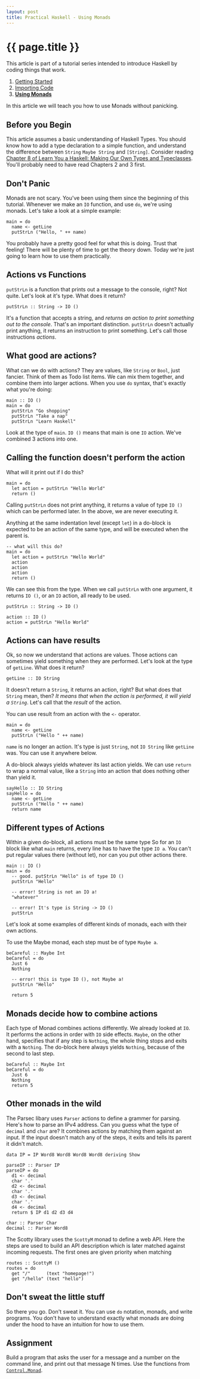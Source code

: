 ```yaml
---
layout: post
title: Practical Haskell - Using Monads
---
```


{{ page.title }}
================

This article is part of a tutorial series intended to introduce Haskell by coding things that work.

1. [Getting Started][getting-started]
2. [Importing Code][importing-code]
3. [**Using Monads**][self]

In this article we will teach you how to use Monads without panicking.

Before you Begin
----------------

This article assumes a basic understanding of Haskell Types. You should know how to add a type declaration to a simple function, and understand the difference between `String` `Maybe String` and `[String]`. Consider reading [Chapter 8 of Learn You a Haskell: Making Our Own Types and Typeclasses](http://learnyouahaskell.com/making-our-own-types-and-typeclasses). You'll probably need to have read Chapters 2 and 3 first.

Don't Panic
-----------

Monads are not scary. You've been using them since the beginning of this tutorial. Whenever we make an `IO` function, and use `do`, we're using monads. Let's take a look at a simple example:

    main = do
      name <- getLine
      putStrLn ("Hello, " ++ name)

You probably have a pretty good feel for what this is doing. Trust that feeling! There will be plenty of time to get the theory down. Today we're just going to learn how to use them practically.

Actions vs Functions
---------------------

`putStrLn` is a function that prints out a message to the console, right? Not quite. Let's look at it's type. What does it return?

    putStrLn :: String -> IO ()

It's a function that accepts a string, and *returns an action to print something out to the console*. That's an important distinction. `putStrLn` doesn't actually print anything, it returns an instruction to print something. Let's call those instructions *actions*.

What good are actions?
----------------------

What can we do with actions? They are values, like `String` or `Bool`, just fancier. Think of them as Todo list items. We can mix them together, and combine them into larger actions. When you use `do` syntax, that's exactly what you're doing:

    main :: IO ()
    main = do
      putStrLn "Go shopping"
      putStrLn "Take a nap"
      putStrLn "Learn Haskell"

Look at the type of `main`. `IO ()` means that main is one `IO` action. We've combined 3 actions into one.

Calling the function doesn't perform the action
-----------------------------------------------

What will it print out if I do this?

    main = do
      let action = putStrLn "Hello World"
      return ()

Calling `putStrLn` does not print anything, it returns a value of type `IO ()` which can be performed later. In the above, we are never executing it.

Anything at the same indentation level (except `let`) in a do-block is expected to be an action of the same type, and will be executed when the parent is.

    -- what will this do?
    main = do
      let action = putStrLn "Hello World"
      action
      action
      action
      return ()

We can see this from the type. When we call `putStrLn` with one argument, it returns `IO ()`, or an `IO` action, all ready to be used.

    putStrLn :: String -> IO ()

    action :: IO ()
    action = putStrLn "Hello World"

Actions can have results
------------------------

Ok, so now we understand that actions are values. Those actions can sometimes yield something when they are performed. Let's look at the type of `getLine`. What does it return?

    getLine :: IO String

It doesn't return a `String`, it returns an action, right? But what does that `String` mean, then? *It means that when the action is performed, it will yield a `String`*. Let's call that the *result* of the action.

You can use result from an action with the `<-` operator.

    main = do
      name <- getLine
      putStrLn ("Hello " ++ name)

`name` is no longer an action. It's type is just `String`, not `IO String` like `getLine` was. You can use it anywhere below.

A do-block always yields whatever its last action yields. We can use `return` to wrap a normal value, like a `String` into an action that does nothing other than yield it.

    sayHello :: IO String
    sayHello = do
      name <- getLine
      putStrLn ("Hello " ++ name)
      return name

Different types of Actions
--------------------------

Within a given do-block, all actions must be the same type So for an `IO` block like what `main` returns, every line has to have the type `IO a`. You can't put regular values there (without let), nor can you put other actions there.

    main :: IO ()
    main = do
      -- good. putStrLn "Hello" is of type IO ()
      putStrLn "Hello"

      -- error! String is not an IO a!
      "whatever"

      -- error! It's type is String -> IO ()
      putStrLn

Let's look at some examples of different kinds of monads, each with their own actions.

To use the Maybe monad, each step must be of type `Maybe a`.

    beCareful :: Maybe Int
    beCareful = do
      Just 6
      Nothing

      -- error! this is type IO (), not Maybe a!
      putStrLn "Hello"

      return 5

Monads decide how to combine actions
------------------------------------

Each type of Monad combines actions differently. We already looked at `IO`. It performs the actions in order with `IO` side effects. `Maybe`, on the other hand, specifies that if any step is `Nothing`, the whole thing stops and exits with a `Nothing`. The do-block here always yields `Nothing`, because of the second to last step.

    beCareful :: Maybe Int
    beCareful = do
      Just 6
      Nothing
      return 5

Other monads in the wild
------------------------

The Parsec libary uses `Parser` actions to define a grammer for parsing. Here's how to parse an IPv4 address. Can you guess what the type of `decimal` and `char` are? It combines actions by matching them against an input. If the input doesn't match any of the steps, it exits and tells its parent it didn't match.

    data IP = IP Word8 Word8 Word8 Word8 deriving Show

    parseIP :: Parser IP
    parseIP = do
      d1 <- decimal
      char '.'
      d2 <- decimal
      char '.'
      d3 <- decimal
      char '.'
      d4 <- decimal
      return $ IP d1 d2 d3 d4

    char :: Parser Char
    decimal :: Parser Word8

The Scotty library uses the `ScottyM` monad to define a web API. Here the steps are used to build an API description which is later matched against incoming requests. The first ones are given priority when matching

    routes :: ScottyM ()
    routes = do
      get "/"      (text "homepage!")
      get "/hello" (text "hello")

Don't sweat the little stuff
----------------------------

So there you go. Don't sweat it. You can use `do` notation, monads, and write programs. You don't have to understand exactly what monads are doing under the hood to have an intuition for how to use them.

Assignment
----------

Build a program that asks the user for a message and a number on the command line, and print out that message N times. Use the functions from [`Control.Monad`][control-monad].

[importing-code]: http://seanhess.github.io/2015/08/17/practical-haskell-importing-code.html
[getting-started]: http://seanhess.github.io/2015/08/04/practical-haskell-getting-started.html
[self]: http://seanhess.github.io/2015/08/18/practical-haskell-do-io.html
[lyah]: http://learnyouahaskell.com/chapters

[control-monad]: https://hackage.haskell.org/package/base/docs/Control-Monad.html
